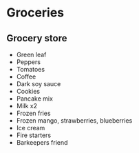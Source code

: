 # Groceries

## Grocery store

- Green leaf
- Peppers
- Tomatoes
- Coffee
- Dark soy sauce
- Cookies
- Pancake mix
- Milk x2
- Frozen fries
- Frozen mango, strawberries, blueberries
- Ice cream
- Fire starters
- Barkeepers friend
